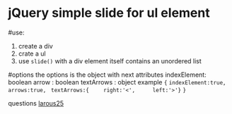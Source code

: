 jQuery simple slide for  ul element
===================================

#use:
1. create a div
2. crate a ul 
3. use `slide()` with a div element itself contains an unordered list

#options
the options is the object with next attributes
indexElement: boolean 
arrow : boolean
textArrows : object
example 
`{`
`indexElement:true,`
` arrows:true,`
` textArrows:{`
`    right:'<',`
`     left:'>'}`
`}`

questions [larous25](https://twitter.com/LaRous25 "twitter")